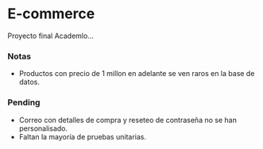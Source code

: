 # E-commerce

Proyecto final Academlo...

### Notas

- Productos con precio de 1 millon en adelante se ven raros en la base de datos.

### Pending

- Correo con detalles de compra y reseteo de contraseña no se han personalisado.
- Faltan la mayoría de pruebas unitarias.

<!-- ## Models

npx sequelize-cli model:generate --name roles --attributes role:string,description:string

npx sequelize-cli model:generate --name users --attributes username:string,email:string,password:string,avatar:string,role_id:integer,valid_user:boolean

npx sequelize-cli model:generate --name products --attributes name:string,description:string,price:real,available_qty:integer,status:boolean,user_id:integer,product_image:string

npx sequelize-cli model:generate --name cars --attributes user_id:integer,total_price:real

npx sequelize-cli model:generate --name orders --attributes user_id:integer,total_price:real,status:boolean

npx sequelize-cli model:generate --name product_in_cars --attributes car_id:integer,product_id:integer,quantity:integer,price:real,status:boolean

npx sequelize-cli model:generate --name product_in_orders --attributes order_id:integer,product_id:integer,quantity:integer,price:real -->

<!-- ### Users

{
"username": "Cervantes",
"email": "cervantes.aocc@gmail.com",
"password": "12345678"
}

{
"username": "Osimitzu",
"email": "angel_aocc@hotmail.com",
"password": "12345678"
}

{
"username": "Miocid",
"email": "osimitzuuu@gmail.com",
"password": "12345678"
}

{
"username": "Edelkhai",
"email": "angelo_aocc@outlook.com",
"password": "12345678"
} -->

<!-- ### Products

{
"name": "Product1",
"description": "Producto mamalon de alta calidad con las tres B",
"price": 39.99,
"available_qty": 120
} -->
